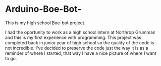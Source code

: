 # Arduino-Boe-Bot-
This is my high school Boe-bot project.

I had the oportunity to work as a high school Intern at Northrop Grumman and this is my first experience with programming.
This project was completed back in junior year of high school so the quality of the code is not incredible. I've decided
to preserve the code just the way it is as a reminder of where I started, that way I have a nice picture of where I want
to go.
